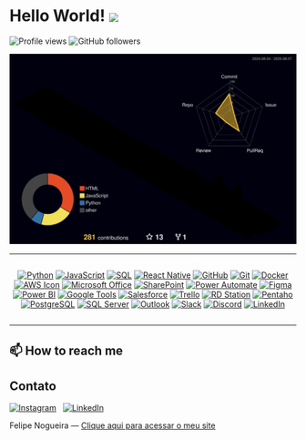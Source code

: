 # Hello World! <img src="https://media4.giphy.com/media/v1.Y2lkPTc5MGI3NjExNGRlZmQ5eXNjYnFvd3M4anBkOXIwbmExamRnaWpwczJpbGJvemI3MiZlcD12MV9pbnRlcm5hbF9naWYfYnlfaWQmY3Q9cw/m0dmKBkncVETJv2h0S/giphy.gif" width="55" style="vertical-align:middle" />

</div>

<img src="https://komarev.com/ghpvc/?username=FelipeBNogueira&color=brightgreen" alt="Profile views" /> <img src="https://img.shields.io/github/followers/FelipeBNogueira?style=social&label=Follow&color=blue" alt="GitHub followers" /> 

![Meu perfil 3D](https://raw.githubusercontent.com/FelipeBNogueira/FelipeBNogueira/main/profile-3d-contrib/profile-night-rainbow.svg)

---

<div align="center" style="display: flex; flex-wrap: wrap; justify-content: center; gap: 10px;">

  <a href="https://www.python.org/" target="_blank"><img src="https://img.icons8.com/color/64/000000/python.png" alt="Python" title="Python"/></a>
  <a href="https://developer.mozilla.org/en-US/docs/Web/JavaScript" target="_blank"><img src="https://img.icons8.com/color/64/000000/javascript.png" alt="JavaScript" title="JavaScript"/></a>
  <a href="https://www.mysql.com/" target="_blank"><img src="https://img.icons8.com/color/64/000000/sql.png" alt="SQL" title="SQL"/></a>
  <a href="https://reactnative.dev/" target="_blank"><img src="https://img.icons8.com/color/64/000000/react-native.png" alt="React Native" title="React Native"/></a>
  <a href="https://github.com/" target="_blank"><img src="https://img.icons8.com/color/64/000000/github.png" alt="GitHub" title="GitHub"/></a>
  <a href="https://git-scm.com/" target="_blank"><img src="https://img.icons8.com/color/64/000000/git.png" alt="Git" title="Git"/></a>
  <a href="https://www.docker.com/" target="_blank"><img src="https://img.icons8.com/color/64/000000/docker.png" alt="Docker" title="Docker"/></a>
  <a href="https://aws.amazon.com/" target="_blank"><img src="https://img.icons8.com/?size=512&id=wU62u24brJ44&format=png" alt="AWS Icon" title="AWS" width="64" height="64"/></a>
  <a href="https://www.microsoft.com/microsoft-365" target="_blank"><img src="https://img.icons8.com/color/64/microsoft-office-2019.png" alt="Microsoft Office" title="Microsoft Office"/></a>
  <a href="https://www.microsoft.com/sharepoint" target="_blank"><img src="https://upload.wikimedia.org/wikipedia/commons/thumb/e/e1/Microsoft_Office_SharePoint_%282019%E2%80%93present%29.svg/768px-Microsoft_Office_SharePoint_%282019%E2%80%93present%29.svg.png" width="64" height="64" alt="SharePoint" title="SharePoint"/></a>
  <a href="https://powerautomate.microsoft.com/" target="_blank"><img src="https://img.icons8.com/?size=512&id=kTTt25v6Drpd&format=png" width="64" height="64" alt="Power Automate" title="Power Automate"/></a>
  <a href="https://www.figma.com/" target="_blank"><img src="https://img.icons8.com/color/64/figma--v1.png" alt="Figma" title="Figma"/></a>
  <a href="https://powerbi.microsoft.com/" target="_blank"><img src="https://upload.wikimedia.org/wikipedia/commons/thumb/c/cf/New_Power_BI_Logo.svg/630px-New_Power_BI_Logo.svg.png" width="64" height="64" alt="Power BI" title="Power BI"/></a>
  <a href="https://www.google.com/" target="_blank"><img src="https://img.icons8.com/color/64/google-logo.png" alt="Google Tools" title="Ferramentas Google"/></a>
  <a href="https://www.salesforce.com/" target="_blank"><img src="https://img.icons8.com/color/64/salesforce.png" alt="Salesforce" title="Salesforce"/></a>
  <a href="https://trello.com/" target="_blank"><img src="https://img.icons8.com/color/64/trello.png" alt="Trello" title="Trello"/></a>
  <a href="https://www.rdstation.com/" target="_blank"><img src="https://cdn.brandfetch.io/rdstation.com/fallback/lettermark/theme/dark/h/256/w/256/icon?c=1bfwsmEH20zzEfSNTed" width="64" height="64" alt="RD Station" title="RD Station"/></a>
  <a href="https://pentaho.com/" target="_blank"><img src="https://agail.com.br/wp-content/uploads/2020/12/pdi.png" width="64" height="64" alt="Pentaho" title="Pentaho"/></a>
  <a href="https://www.postgresql.org/" target="_blank"><img src="https://img.icons8.com/color/64/postgreesql.png" alt="PostgreSQL" title="PostgreSQL"/></a>
  <a href="https://www.microsoft.com/en-us/sql-server" target="_blank"><img src="https://img.icons8.com/color/64/microsoft-sql-server.png" alt="SQL Server" title="SQL Server"/></a>
  <a href="https://outlook.live.com/" target="_blank"><img src="https://img.icons8.com/color/64/ms-outlook.png" alt="Outlook" title="Outlook"/></a>
  <a href="https://slack.com/" target="_blank"><img src="https://img.icons8.com/color/64/slack-new.png" alt="Slack" title="Slack"/></a>
  <a href="https://discord.com/" target="_blank"><img src="https://img.icons8.com/color/64/discord-logo.png" alt="Discord" title="Discord"/></a>
  <a href="https://www.linkedin.com/in/cfbn-adm/" target="_blank"><img src="https://img.icons8.com/color/64/linkedin.png" alt="LinkedIn" title="LinkedIn"/></a>

</div>

---

## 📫 How to reach me

## Contato
[<img src="https://cdn.simpleicons.org/instagram/E4405F" alt="Instagram" width="28" height="28">](https://www.instagram.com/felipebnogueira/)
&nbsp;
[<img src="https://upload.wikimedia.org/wikipedia/commons/thumb/c/ca/LinkedIn_logo_initials.png/128px-LinkedIn_logo_initials.png" alt="LinkedIn" width="28" height="28">](https://www.linkedin.com/in/cfbn-adm/)

Felipe Nogueira — [Clique aqui para acessar o meu site](https://potionsolutions.com)

